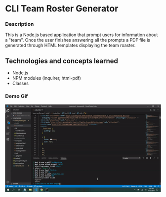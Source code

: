 # CLI Team Roster Generator

### Description


This is a Node.js based application that prompt users for information about a "team". Once the user finishes answering all the prompts a PDF file is generated through HTML templates displaying the team roaster. 
 

## Technologies and concepts learned

 - Node.js
 - NPM modules (inquirer, html-pdf)
 - Classes
 
 
### Demo Gif

![demo](demo.gif/)
